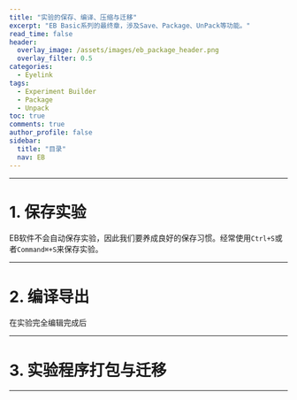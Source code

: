 ```yaml
---
title: "实验的保存、编译、压缩与迁移"
excerpt: "EB Basic系列的最终章，涉及Save、Package、UnPack等功能。"
read_time: false
header:
  overlay_image: /assets/images/eb_package_header.png
  overlay_filter: 0.5
categories:
  - Eyelink
tags:
  - Experiment Builder
  - Package
  - Unpack
toc: true
comments: true
author_profile: false
sidebar:
  title: "目录"
  nav: EB
---
```


---

# 1. 保存实验

EB软件不会自动保存实验，因此我们要养成良好的保存习惯。经常使用`Ctrl+S`或者`Command⌘+S`来保存实验。

---

# 2. 编译导出

在实验完全编辑完成后

---

# 3. 实验程序打包与迁移

---
